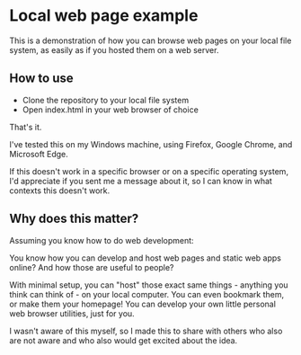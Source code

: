 # Local web page example

This is a demonstration of how you can browse web pages on your local file system, as easily as if you hosted them on a web server.

## How to use

- Clone the repository to your local file system
- Open index.html in your web browser of choice

That's it.

I've tested this on my Windows machine, using Firefox, Google Chrome, and Microsoft Edge.

If this doesn't work in a specific browser or on a specific operating system, I'd appreciate if you sent me a message about it, so I can know in what contexts this doesn't work.

## Why does this matter?

Assuming you know how to do web development:

You know how you can develop and host web pages and static web apps online? And how those are useful to people?

With minimal setup, you can "host" those exact same things - anything you think can think of - on your local computer. You can even bookmark them, or make them your homepage! You can develop your own little personal web browser utilities, just for you.

I wasn't aware of this myself, so I made this to share with others who also are not aware and who also would get excited about the idea.
